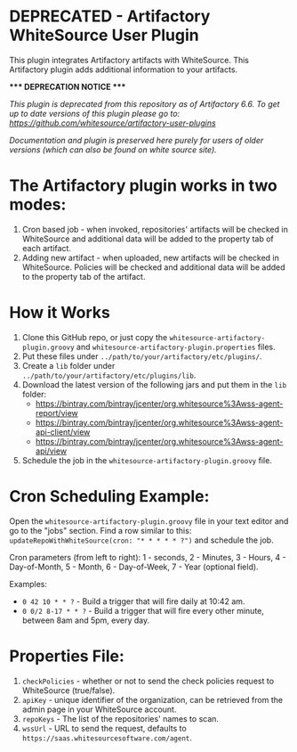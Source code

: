 DEPRECATED - Artifactory WhiteSource User Plugin
===================================

This plugin integrates Artifactory artifacts with WhiteSource. This Artifactory
plugin adds additional information to your artifacts.

**&ast;&ast;&ast; DEPRECATION NOTICE &ast;&ast;&ast;**

*This plugin is deprecated from this repository as of Artifactory 6.6. To get up to date versions of this plugin please go to: <https://github.com/whitesource/artifactory-user-plugins>*

*Documentation and plugin is preserved here purely for users of older versions (which can also be found on white source site).*

The Artifactory plugin works in two modes:
==========================================

1. Cron based job - when invoked, repositories' artifacts will be checked in
   WhiteSource and additional data will be added to the property tab of each
   artifact.
2. Adding new artifact - when uploaded, new artifacts will be checked in
   WhiteSource. Policies will be checked and additional data will be added to
   the property tab of the artifact.

How it Works
============

1. Clone this GitHub repo, or just copy the
   `whitesource-artifactory-plugin.groovy` and
   `whitesource-artifactory-plugin.properties` files.
2. Put these files under `../path/to/your/artifactory/etc/plugins/`.
3. Create a `lib` folder under `../path/to/your/artifactory/etc/plugins/lib`.
4. Download the latest version of the following jars and put them in the `lib`
   folder:
   * https://bintray.com/bintray/jcenter/org.whitesource%3Awss-agent-report/view
   * https://bintray.com/bintray/jcenter/org.whitesource%3Awss-agent-api-client/view
   * https://bintray.com/bintray/jcenter/org.whitesource%3Awss-agent-api/view
5. Schedule the job in the `whitesource-artifactory-plugin.groovy` file.

Cron Scheduling Example:
========================

Open the `whitesource-artifactory-plugin.groovy` file in your text editor and go
to the "jobs" section. Find a row similar to this:
`updateRepoWithWhiteSource(cron: "* * * * * ?")` and schedule the job.

Cron parameters (from left to right): 1 - seconds, 2 - Minutes, 3 - Hours, 4 -
Day-of-Month, 5 - Month, 6 - Day-of-Week, 7 - Year (optional field).

Examples:
- `0 42 10 * * ?` - Build a trigger that will fire daily at 10:42 am.
- `0 0/2 8-17 * * ?` - Build a trigger that will fire every other minute,
between 8am and 5pm, every day.

Properties File:
================

1. `checkPolicies` - whether or not to send the check policies request to
   WhiteSource (true/false).
2. `apiKey` - unique identifier of the organization, can be retrieved from the
   admin page in your WhiteSource account.
3. `repoKeys` - The list of the repositories' names to scan.
4. `wssUrl` - URL to send the request, defaults to
   `https://saas.whitesourcesoftware.com/agent`.
